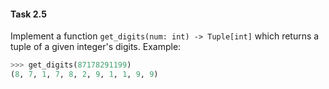 #### Task 2.5
Implement a function `get_digits(num: int) -> Tuple[int]` which returns a tuple
of a given integer's digits.
Example:
```python
>>> get_digits(87178291199)
(8, 7, 1, 7, 8, 2, 9, 1, 1, 9, 9)
```
